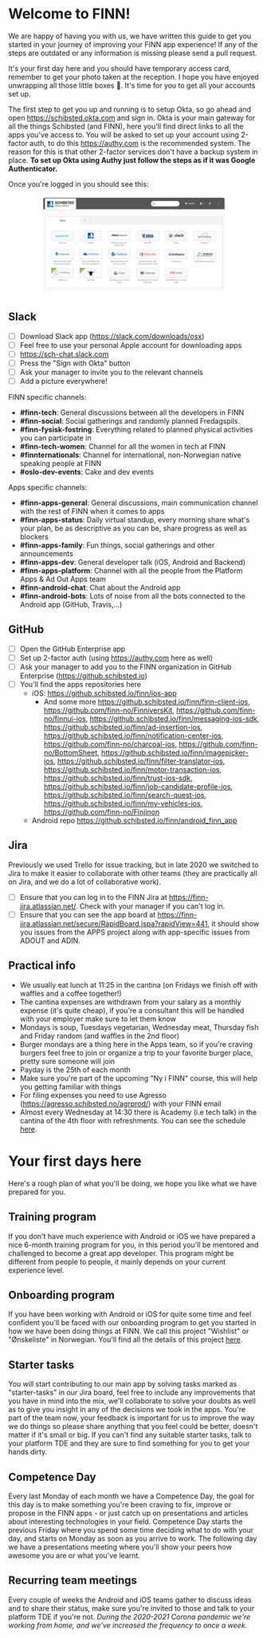 # Welcome to FINN!

We are happy of having you with us, we have written this guide to get you started in your journey of improving your FINN app experience! If any of the steps are outdated or any information is missing please send a pull request.

It's your first day here and you should have temporary access card, remember to get your photo taken at the reception. I hope you have enjoyed unwrapping all those little boxes 🎁. It's time for you to get all your accounts set up.

The first step to get you up and running is to setup Okta, so go ahead and open https://schibsted.okta.com and sign in. Okta is your main gateway for all the things Schibsted (and FINN), here you'll find direct links to all the apps you've access to. You will be asked to set up your account using 2-factor auth, to do this https://authy.com is the recommended system. The reason for this is that other 2-factor services don't have a backup system in place. **To set up Okta using Authy just follow the steps as if it was Google Authenticator.**

Once you're logged in you should see this:

![Okta](https://raw.githubusercontent.com/finn-no/ios-handbook/master/Images/okta.png)

## Slack
- [ ] Download Slack app (https://slack.com/downloads/osx)
- [ ] Feel free to use your personal Apple account for downloading apps
- [ ] https://sch-chat.slack.com
- [ ] Press the "Sign with Okta" button
- [ ] Ask your manager to invite you to the relevant channels
- [ ] Add a picture everywhere!

FINN specific channels:
  - **#finn-tech**: General discussions between all the developers in FINN
  - **#finn-social**: Social gatherings and randomly planned Fredagspils.
  - **#finn-fysisk-fostring**: Everything related to planned physical activities you can participate in
  - **#finn-tech-women**: Channel for all the women in tech at FINN
  - **#finnternationals**: Channel for international, non-Norwegian native speaking people at FINN
  - **#oslo-dev-events**: Cake and dev events

Apps specific channels:
  - **#finn-apps-general**: General discussions, main communication channel with the rest of FINN when it comes to apps
  - **#finn-apps-status**: Daily virtual standup, every morning share what's your plan, be as descriptive as you can be, share progress as well as blockers
  - **#finn-apps-family**: Fun things, social gatherings and other announcements
  - **#finn-apps-dev**: General developer talk (iOS, Android and Backend)
  - **#finn-apps-platform**: Channel with all the people from the Platform Apps & Ad Out Apps team
  - **#finn-android-chat**: Chat about the Android app
  - **#finn-android-bots**: Lots of noise from all the bots connected to the Android app (GitHub, Travis,...)

## GitHub
- [ ] Open the GitHub Enterprise app
- [ ] Set up 2-factor auth (using https://authy.com here as well)
- [ ] Ask your manager to add you to the FINN organization in GitHub Enterprise (https://github.schibsted.io)
- [ ] You'll find the apps repositories here
    - iOS: https://github.schibsted.io/finn/ios-app 
        - And some more https://github.schibsted.io/finn/finn-client-ios, https://github.com/finn-no/FinniversKit, https://github.com/finn-no/finnui-ios, https://github.schibsted.io/finn/messaging-ios-sdk, https://github.schibsted.io/finn/ad-insertion-ios, https://github.schibsted.io/finn/notification-center-ios, https://github.com/finn-no/charcoal-ios, https://github.com/finn-no/BottomSheet, https://github.schibsted.io/finn/imagepicker-ios, https://github.schibsted.io/finn/filter-translator-ios, https://github.schibsted.io/finn/motor-transaction-ios, https://github.schibsted.io/finn/trust-ios-sdk, https://github.schibsted.io/finn/job-candidate-profile-ios, https://github.schibsted.io/finn/search-quest-ios, https://github.schibsted.io/finn/my-vehicles-ios, https://github.com/finn-no/Finjinon
    - Android repo https://github.schibsted.io/finn/android_finn_app
  
## Jira
Previously we used Trello for issue tracking, but in late 2020 we switched to Jira to make it easier to collaborate with other teams (they are practically all on Jira, and we do a lot of collaborative work).
- [ ] Ensure that you can log in to the FINN Jira at https://finn-jira.atlassian.net/. Check with your manager if you can't log in.
- [ ] Ensure that you can see the app board at https://finn-jira.atlassian.net/secure/RapidBoard.jspa?rapidView=441, it should show you issues from the APPS project along with app-specific issues from ADOUT and ADIN.

## Practical info
- We usually eat lunch at 11:25 in the cantina (on Fridays we finish off with waffles and a coffee together!)
- The cantina expenses are withdrawn from your salary as a monthly expense (it's quite cheap), if you're a consultant this will be handled with your employer make sure to let them know
- Mondays is soup, Tuesdays vegetarian, Wednesday meat, Thursday fish and Friday random (and waffles in the 2nd floor)
- Burger mondays are a thing here in the Apps team, so if you're craving burgers feel free to join or organize a trip to your favorite burger place, pretty sure someone will join
- Payday is the 25th of each month
- Make sure you're part of the upcoming "Ny i FINN" course, this will help you getting familiar with things
- For filing expenses you need to use Agresso (https://agresso.schibsted.no/agrprod/) with your FINN email
- Almost every Wednesday at 14:30 there is Academy (i.e tech talk) in the cantina of the 4th floor with refreshments. You can see the schedule [here](https://confluence.schibsted.io/display/FC/FINN+Academy).

# Your first days here
Here's a rough plan of what you'll be doing, we hope you like what we have prepared for you.

## Training program
If you don't have much experience with Android or iOS we have prepared a nice 6-month training program for you, in this period you'll be mentored and challenged to become a great app developer. This program might be different from people to people, it mainly depends on your current experience level.

## Onboarding program
If you have been working with Android or iOS for quite some time and feel confident you'll be faced with our onboarding program to get you started in how we have been doing things at FINN. We call this project "Wishlist" or "Ønskeliste" in Norwegian. You'll find all the details of this project [here](/ONBOARDING_PROJECT.md).

## Starter tasks
You will start contributing to our main app by solving tasks marked as "starter-tasks" in our Jira board, feel free to include any improvements that you have in mind into the mix, we'll collaborate to solve your doubts as well as to give you insight in any of the decisions we took in the apps. You're part of the team now, your feedback is important for us to improve the way we do things so please share anything that you feel could be better, doesn't matter if it's small or big. If you can't find any suitable starter tasks, talk to your platform TDE and they are sure to find something for you to get your hands dirty.

## Competence Day
Every last Monday of each month we have a Competence Day, the goal for this day is to make something you're been craving to fix, improve or propose in the FINN apps - or just catch up on presentations and articles about interesting technologies in your field. Competence Day starts the previous Friday where you spend some time deciding what to do with your day, and starts on Monday as soon as you arrive to work. The following day we have a presentations meeting where you'll show your peers how awesome you are or what you've learnt.

## Recurring team meetings
Every couple of weeks the Android and iOS teams gather to discuss ideas and to share their status, make sure you're invited to those and talk to your platform TDE if you're not. *During the 2020-2021 Corona pandemic we're working from home, and we've increased the frequency to once a week.*
